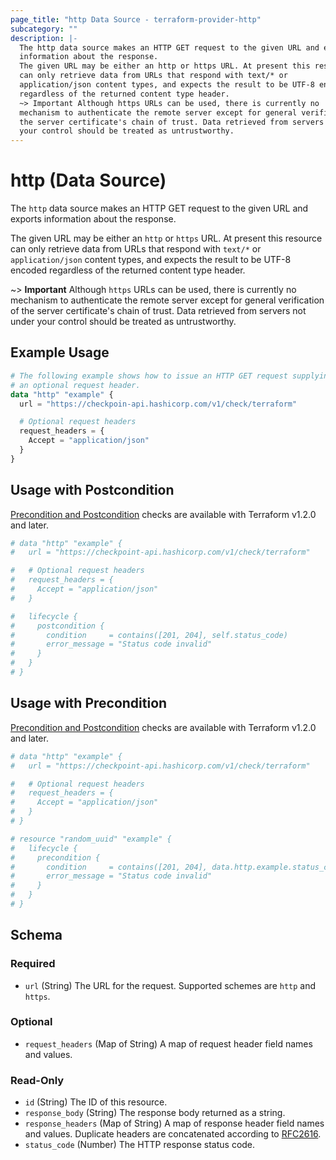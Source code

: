 ```yaml
---
page_title: "http Data Source - terraform-provider-http"
subcategory: ""
description: |-
  The http data source makes an HTTP GET request to the given URL and exports
  information about the response.
  The given URL may be either an http or https URL. At present this resource
  can only retrieve data from URLs that respond with text/* or
  application/json content types, and expects the result to be UTF-8 encoded
  regardless of the returned content type header.
  ~> Important Although https URLs can be used, there is currently no
  mechanism to authenticate the remote server except for general verification of
  the server certificate's chain of trust. Data retrieved from servers not under
  your control should be treated as untrustworthy.
---
```


# http (Data Source)

The `http` data source makes an HTTP GET request to the given URL and exports
information about the response.

The given URL may be either an `http` or `https` URL. At present this resource
can only retrieve data from URLs that respond with `text/*` or
`application/json` content types, and expects the result to be UTF-8 encoded
regardless of the returned content type header.

~> **Important** Although `https` URLs can be used, there is currently no
mechanism to authenticate the remote server except for general verification of
the server certificate's chain of trust. Data retrieved from servers not under
your control should be treated as untrustworthy.

## Example Usage

```terraform
# The following example shows how to issue an HTTP GET request supplying
# an optional request header.
data "http" "example" {
  url = "https://checkpoin-api.hashicorp.com/v1/check/terraform"

  # Optional request headers
  request_headers = {
    Accept = "application/json"
  }
}
```

## Usage with Postcondition

[Precondition and Postcondition](https://www.terraform.io/language/expressions/custom-conditions)
checks are available with Terraform v1.2.0 and later.

```terraform
# data "http" "example" {
#   url = "https://checkpoint-api.hashicorp.com/v1/check/terraform"

#   # Optional request headers
#   request_headers = {
#     Accept = "application/json"
#   }

#   lifecycle {
#     postcondition {
#       condition     = contains([201, 204], self.status_code)
#       error_message = "Status code invalid"
#     }
#   }
# }
```

## Usage with Precondition

[Precondition and Postcondition](https://www.terraform.io/language/expressions/custom-conditions)
checks are available with Terraform v1.2.0 and later.

```terraform
# data "http" "example" {
#   url = "https://checkpoint-api.hashicorp.com/v1/check/terraform"

#   # Optional request headers
#   request_headers = {
#     Accept = "application/json"
#   }
# }

# resource "random_uuid" "example" {
#   lifecycle {
#     precondition {
#       condition     = contains([201, 204], data.http.example.status_code)
#       error_message = "Status code invalid"
#     }
#   }
# }
```

<!-- schema generated by tfplugindocs -->
## Schema

### Required

- `url` (String) The URL for the request. Supported schemes are `http` and `https`.

### Optional

- `request_headers` (Map of String) A map of request header field names and values.

### Read-Only

- `id` (String) The ID of this resource.
- `response_body` (String) The response body returned as a string.
- `response_headers` (Map of String) A map of response header field names and values. Duplicate headers are concatenated according to [RFC2616](https://www.w3.org/Protocols/rfc2616/rfc2616-sec4.html#sec4.2).
- `status_code` (Number) The HTTP response status code.
